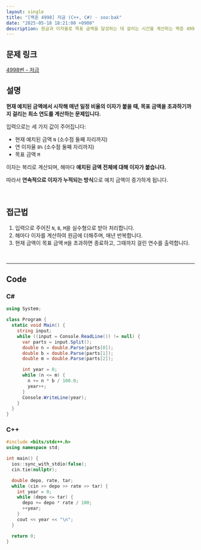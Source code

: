 ```yaml
---
layout: single
title: "[백준 4998] 저금 (C++, C#) - soo:bak"
date: "2025-05-18 18:21:00 +0900"
description: 원금과 이자율로 목표 금액을 달성하는 데 걸리는 시간을 계산하는 백준 4998번 저금 문제의 C# 및 C++ 풀이 및 해설
---
```


## 문제 링크
[4998번 - 저금](https://www.acmicpc.net/problem/4998)

## 설명

**현재 예치된 금액에서 시작해 매년 일정 비율의 이자가 붙을 때, 목표 금액을 초과하기까지 걸리는 최소 연도를 계산하는 문제입니다.**

입력으로는 세 가지 값이 주어집니다:

- 현재 예치된 금액 `N` (소수점 둘째 자리까지)
- 연 이자율 `B%` (소수점 둘째 자리까지)
- 목표 금액 `M`

이자는 복리로 계산되며, 해마다 **예치된 금액 전체에 대해 이자가 붙습니다.**

따라서 **연속적으로 이자가 누적되는 방식**으로 예치 금액이 증가하게 됩니다.

<br>

## 접근법

1. 입력으로 주어진 `N`, `B`, `M`을 실수형으로 받아 처리합니다.
2. 해마다 이자를 계산하여 원금에 더해주며, 매년 반복합니다.
3. 현재 금액이 목표 금액 `M`을 초과하면 종료하고, 그때까지 걸린 연수를 출력합니다.

<br>

---

## Code

### C#
```csharp
using System;

class Program {
  static void Main() {
    string input;
    while ((input = Console.ReadLine()) != null) {
      var parts = input.Split();
      double n = double.Parse(parts[0]);
      double b = double.Parse(parts[1]);
      double m = double.Parse(parts[2]);

      int year = 0;
      while (n <= m) {
        n += n * b / 100.0;
        year++;
      }
      Console.WriteLine(year);
    }
  }
}
```

### C++
```cpp
#include <bits/stdc++.h>
using namespace std;

int main() {
  ios::sync_with_stdio(false);
  cin.tie(nullptr);

  double depo, rate, tar;
  while (cin >> depo >> rate >> tar) {
    int year = 0;
    while (depo <= tar) {
      depo += depo * rate / 100;
      ++year;
    }
    cout << year << "\n";
  }

  return 0;
}
```
